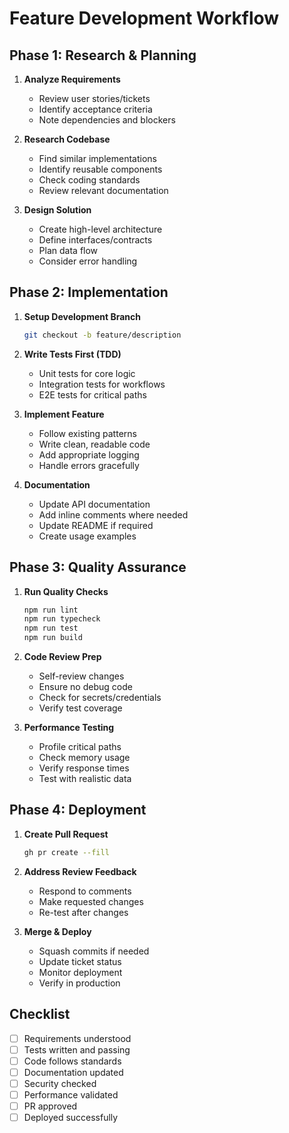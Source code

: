 # Feature Development Workflow

## Phase 1: Research & Planning
1. **Analyze Requirements**
   - Review user stories/tickets
   - Identify acceptance criteria
   - Note dependencies and blockers

2. **Research Codebase**
   - Find similar implementations
   - Identify reusable components
   - Check coding standards
   - Review relevant documentation

3. **Design Solution**
   - Create high-level architecture
   - Define interfaces/contracts
   - Plan data flow
   - Consider error handling

## Phase 2: Implementation
1. **Setup Development Branch**
   ```bash
   git checkout -b feature/description
   ```

2. **Write Tests First (TDD)**
   - Unit tests for core logic
   - Integration tests for workflows
   - E2E tests for critical paths

3. **Implement Feature**
   - Follow existing patterns
   - Write clean, readable code
   - Add appropriate logging
   - Handle errors gracefully

4. **Documentation**
   - Update API documentation
   - Add inline comments where needed
   - Update README if required
   - Create usage examples

## Phase 3: Quality Assurance
1. **Run Quality Checks**
   ```bash
   npm run lint
   npm run typecheck
   npm run test
   npm run build
   ```

2. **Code Review Prep**
   - Self-review changes
   - Ensure no debug code
   - Check for secrets/credentials
   - Verify test coverage

3. **Performance Testing**
   - Profile critical paths
   - Check memory usage
   - Verify response times
   - Test with realistic data

## Phase 4: Deployment
1. **Create Pull Request**
   ```bash
   gh pr create --fill
   ```

2. **Address Review Feedback**
   - Respond to comments
   - Make requested changes
   - Re-test after changes

3. **Merge & Deploy**
   - Squash commits if needed
   - Update ticket status
   - Monitor deployment
   - Verify in production

## Checklist
- [ ] Requirements understood
- [ ] Tests written and passing
- [ ] Code follows standards
- [ ] Documentation updated
- [ ] Security checked
- [ ] Performance validated
- [ ] PR approved
- [ ] Deployed successfully